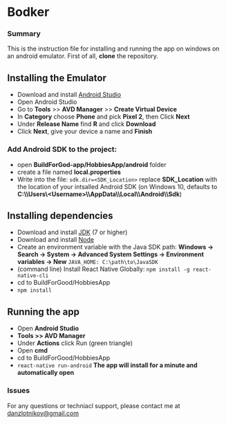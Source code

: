 # Bodker
### Summary
This is the instruction file for installing and running the app on windows on an android emulator.
First of all, **clone** the repository.

## Installing the Emulator
- Download and install [Android Studio]
- Open Android Studio
- Go to **Tools** >> **AVD Manager** >> **Create Virtual Device**
- In **Category** choose **Phone** and pick **Pixel 2**, then Click **Next**
- Under **Release Name** find **R** and click **Download**
- Click **Next**, give your device a name and **Finish**
### Add Android SDK to the project:
- open **BuildForGod-app/HobbiesApp/android** folder
- create a file named **local.properties**
- Write into the file:
 `sdk.dir=<SDK_Location>` replace **SDK_Location** with the location of your intsalled Android SDK (on Windows 10, defaults to **C:\\\Users\\\<Username>\\\AppData\\\Local\\\Android\\\Sdk**)

## Installing dependencies
- Download and install [JDK] (7 or higher)
- Download and install [Node]
- Create an environment variable with the Java SDK path: 
**Windows → Search → System → Advanced System Settings → Environment variables → New**
`
JAVA_HOME: C:\path\to\JavaSDK
`
- (command line) Install React Native Globally:
    `npm install -g react-native-cli`
- cd to BuildForGood/HobbiesApp
- `npm install` 


## Running the app
- Open **Android Studio** 
- **Tools >> AVD Manager**
- Under **Actions** click Run (green triangle)
- Open **cmd**
- cd to BuildForGood/HobbiesApp
- `react-native run-android`
**The app will install for a minute and automatically open**

### Issues
For any questions or techniacl support, please contact me at danzlotnikov@gmail.com






   [Android Studio]: <https://developer.android.com/studio?gclid=Cj0KCQiAkuP9BRCkARIsAKGLE8Ue-x76LixUElT7SgUXdCiHXj17yEUULvx7qsZkHPM8he-Z4vOz0NQaAlspEALw_wcB&gclsrc=aw.ds>
   [JDK]: <https://www.oracle.com/java/technologies/javase-downloads.html>
   [Node]: <https://nodejs.org/en/>
